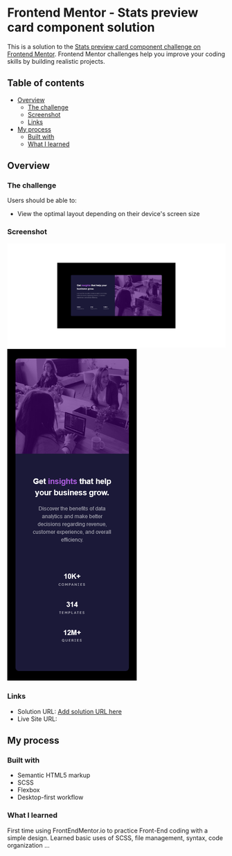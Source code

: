 # Frontend Mentor - Stats preview card component solution

This is a solution to the [Stats preview card component challenge on Frontend Mentor](https://www.frontendmentor.io/challenges/stats-preview-card-component-8JqbgoU62). Frontend Mentor challenges help you improve your coding skills by building realistic projects. 

## Table of contents

- [Overview](#overview)
  - [The challenge](#the-challenge)
  - [Screenshot](#screenshot)
  - [Links](#links)
- [My process](#my-process)
  - [Built with](#built-with)
  - [What I learned](#what-i-learned)

## Overview

### The challenge

Users should be able to:

- View the optimal layout depending on their device's screen size

### Screenshot

![desktop-layout](./desktop-layout.png?raw=true "Desktop Layout")
![mobile-layout](./mobile-layout.png?raw=true "Mobile Layout")

### Links

- Solution URL: [Add solution URL here](https://fem-stats-card-component.vercel.app/)
- Live Site URL: [](https://fem-stats-card-component.vercel.app/)

## My process

### Built with

- Semantic HTML5 markup
- SCSS
- Flexbox
- Desktop-first workflow

### What I learned

First time using FrontEndMentor.io to practice Front-End coding with a simple design. Learned basic uses of SCSS, file management, syntax, code organization ... 